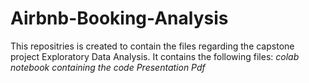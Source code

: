 # Airbnb-Booking-Analysis
This repositries is created to contain the files regarding the capstone project Exploratory Data Analysis.
It contains the following files:
*colab notebook containing the code*
*Presentation Pdf*
